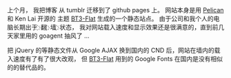 上个月， 我把博客 从 tumblr 迁移到了 github pages 上。 网站本身是用 [Pelican][1] 和 Ken Lai 开源的 主题 [BT3-Flat][2] 生成的一个静态站点。 由于公司和我个人的电脑长期出于 ҉ 翻 ҉ 墙 ҉ 状态， 我对网站载入速度和显示效果还是很满意的，直到前几天家里用的 goagent 抽风了 ...

把 jQuery 的等静态文件从 Google AJAX 换到国内的 CND 后，网站在墙内的载入速度有了有了很大改观， 但 [BT3-Flat][2] 用到的 Google Fonts 在国内是没有相似的的替代品的。


  [1]: http://pelican.readthedocs.org/en/latest/
  [2]: https://github.com/KenMercusLai/BT3-Flat